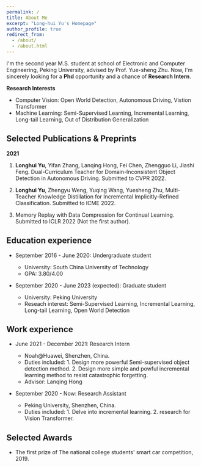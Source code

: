 ```yaml
---
permalink: /
title: About Me
excerpt: "Long-hui Yu's Homepage"
author_profile: true
redirect_from: 
  - /about/
  - /about.html
---
```


I'm the second year M.S. student at school of Electronic and Computer Engineering, Peking University, advised by Prof. Yue-sheng Zhu. Now, I'm sincerely looking for a **Phd** opportunity and a chance of **Research Intern**.   

**Research Interests**

* Computer Vision: Open World Detection, Autonomous Driving, Vistion Transformer
* Machine Learning: Semi-Supervised Learning, Incremental Learning, Long-tail Learning, Out of Distribution Generalization

## Selected Publications & Preprints
**2021**

1. **Longhui Yu**, Yifan Zhang, Lanqing Hong, Fei Chen, Zhengguo Li, Jiashi Feng. Dual-Curriculum Teacher for Domain-Inconsistent Object Detection in Autonomous Driving. Submitted to CVPR 2022.

2. **Longhui Yu**, Zhengyu Weng, Yuqing Wang, Yuesheng Zhu, Multi-Teacher Knowledge Distillation for Incremental Implicitly-Refined Classification. Submitted to ICME 2022.

3. Memory Replay with Data Compression for Continual Learning. Submitted to ICLR 2022 (Not the first author).


## Education experience

* September 2016 - June 2020: Undergraduate student
  * University: South China University of Technology
  * GPA: 3.80/4.00

* September 2020 - June 2023 (expected): Graduate student
  * University: Peking University
  * Reseach interest:  Semi-Supervised Learning, Incremental Learning, Long-tail Learning, Open World Detection

## Work experience

* June 2021 - December 2021: Research Intern
  * Noah@Huawei, Shenzhen, China.
  * Duties included: 1. Design more powerful Semi-supervised object detection method. 2. Design more simple and powful incremental learning method to resist catastrophic forgetting.
  * Advisor: Lanqing Hong

* September 2020 - Now: Research Assistant
  * Peking University, Shenzhen, China.
  * Duties included: 1. Delve into incremental learning. 2. research for Vision Transformer.

## Selected Awards

* The first prize of The national college students' smart car competition, 2019.
